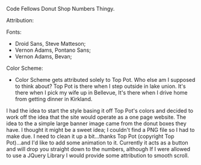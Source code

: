 Code Fellows Donut Shop Numbers Thingy.

Attribution:

Fonts:
- Droid Sans, Steve Matteson;
- Vernon Adams, Pontano Sans;
- Vernon Adams, Bevan;

Color Scheme:
- Color Scheme gets attributed solely to Top Pot. Who else am I supposed to think about? Top Pot is there when I step outside in lake union. It's there when I pick my wife up in Bellevue, It's there when I drive home from getting dinner in Kirkland.

I had the idea to start the style basing it off Top Pot's colors and decided to work off the idea that the site would operate as a one page website. The idea to the a simple large banner image came from the donut boxes they have. I thought it might be a sweet idea; I couldn't find a PNG file so I had to make due. I need to clean it up a bit...thanks Top Pot (copyright Top Pot)...and I'd like to add some animation to it. Currently it acts as a button and will drop you straight down to the numbers, although If I were allowed to use a JQuery Library I would provide some attribution to smooth scroll.
